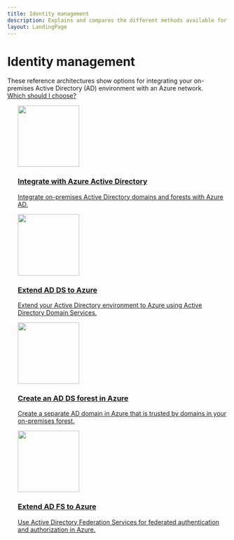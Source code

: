 ```yaml
---
title: Identity management
description: Explains and compares the different methods available for managing identity in hybrid systems that span the on-premises/cloud boundary with Azure.
layout: LandingPage
---
```

<!-- This file is generated! -->

<!-- See the templates in ./build/reference-architectures  -->

<!-- See data in index.json -->

# Identity management

These reference architectures show options for integrating your on-premises Active Directory (AD) environment with an Azure network. <br/>[Which should I choose?](./considerations.md)

<section class="series">
    <ul class="panelContent">
    <!-- Integrate with Azure Active Directory -->
<li style="display: flex; flex-direction: column;">
    <a href="./azure-ad.md" style="display: flex; flex-direction: column; flex: 1 0 auto;">
        <div class="cardSize" style="flex: 1 0 auto; display: flex;">
            <div class="cardPadding" style="display: flex;">
                <div class="card">
                    <div class="cardImageOuter">
                        <div class="cardImage">
                            <img src="./images/azure-ad.svg" height="140px" />
                        </div>
                    </div>
                    <div class="cardText">
                        <h3>Integrate with Azure Active Directory</h3>
                        <p>Integrate on-premises Active Directory domains and forests with Azure AD.</p>
                    </div>
                </div>
            </div>
        </div>
    </a>
</li>
    <!-- Extend AD DS to Azure -->
<li style="display: flex; flex-direction: column;">
    <a href="./adds-extend-domain.md" style="display: flex; flex-direction: column; flex: 1 0 auto;">
        <div class="cardSize" style="flex: 1 0 auto; display: flex;">
            <div class="cardPadding" style="display: flex;">
                <div class="card">
                    <div class="cardImageOuter">
                        <div class="cardImage">
                            <img src="./images/adds-extend-domain.svg" height="140px" />
                        </div>
                    </div>
                    <div class="cardText">
                        <h3>Extend AD DS to Azure</h3>
                        <p>Extend your Active Directory environment to Azure using Active Directory Domain Services.</p>
                    </div>
                </div>
            </div>
        </div>
    </a>
</li>
    <!-- Create an AD DS forest in Azure -->
<li style="display: flex; flex-direction: column;">
    <a href="./adds-forest.md" style="display: flex; flex-direction: column; flex: 1 0 auto;">
        <div class="cardSize" style="flex: 1 0 auto; display: flex;">
            <div class="cardPadding" style="display: flex;">
                <div class="card">
                    <div class="cardImageOuter">
                        <div class="cardImage">
                            <img src="./images/adds-forest.svg" height="140px" />
                        </div>
                    </div>
                    <div class="cardText">
                        <h3>Create an AD DS forest in Azure</h3>
                        <p>Create a separate AD domain in Azure that is trusted by domains in your on-premises forest.</p>
                    </div>
                </div>
            </div>
        </div>
    </a>
</li>
    <!-- Extend AD FS to Azure -->
<li style="display: flex; flex-direction: column;">
    <a href="./adfs.md" style="display: flex; flex-direction: column; flex: 1 0 auto;">
        <div class="cardSize" style="flex: 1 0 auto; display: flex;">
            <div class="cardPadding" style="display: flex;">
                <div class="card">
                    <div class="cardImageOuter">
                        <div class="cardImage">
                            <img src="./images/adfs.svg" height="140px" />
                        </div>
                    </div>
                    <div class="cardText">
                        <h3>Extend AD FS to Azure</h3>
                        <p>Use Active Directory Federation Services for federated authentication and authorization in Azure.</p>
                    </div>
                </div>
            </div>
        </div>
    </a>
</li>
    </ul>
</section>

<ul class="panelContent cardsI">
</ul>